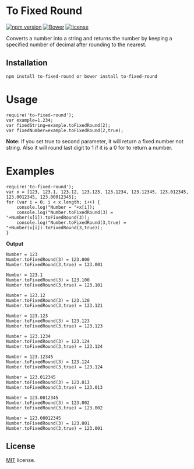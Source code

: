 # To Fixed Round
[![npm version](https://badge.fury.io/js/to-fixed-round.svg)](https://badge.fury.io/js/to-fixed-round) 
[![Bower](https://img.shields.io/bower/v/to-fixed-round.svg)]()
[![license](https://img.shields.io/github/license/mashape/apistatus.svg)]()

Converts a number into a string and returns the number by keeping a specified number of decimal after rounding to the nearest.

## Installation
```
npm install to-fixed-round or bower install to-fixed-round
```
# Usage
```
require('to-fixed-round');
var example=1.234;
var fixedString=example.toFixedRound(2);
var fixedNumber=example.toFixedRound(2,true);
```
**Note:** If you set true to second parameter, it will return a fixed number not string. Also it will round last digit to 1 if it is a 0 for to return a number.
# Examples
```
require('to-fixed-round');
var x = [123, 123.1, 123.12, 123.123, 123.1234, 123.12345, 123.012345, 123.0012345, 123.00012345];
for (var i = 0; i < x.length; i++) {
    console.log("Number = "+x[i]);
    console.log("Number.toFixedRound(3) = "+Number(x[i]).toFixedRound(3));
    console.log("Number.toFixedRound(3,true) = "+Number(x[i]).toFixedRound(3,true));
}
```
**Output**
```
Number = 123
Number.toFixedRound(3) = 123.000
Number.toFixedRound(3,true) = 123.001

Number = 123.1
Number.toFixedRound(3) = 123.100
Number.toFixedRound(3,true) = 123.101

Number = 123.12
Number.toFixedRound(3) = 123.120
Number.toFixedRound(3,true) = 123.121

Number = 123.123
Number.toFixedRound(3) = 123.123
Number.toFixedRound(3,true) = 123.123

Number = 123.1234
Number.toFixedRound(3) = 123.124
Number.toFixedRound(3,true) = 123.124

Number = 123.12345
Number.toFixedRound(3) = 123.124
Number.toFixedRound(3,true) = 123.124

Number = 123.012345
Number.toFixedRound(3) = 123.013
Number.toFixedRound(3,true) = 123.013

Number = 123.0012345
Number.toFixedRound(3) = 123.002
Number.toFixedRound(3,true) = 123.002

Number = 123.00012345
Number.toFixedRound(3) = 123.001
Number.toFixedRound(3,true) = 123.001
```
## License
[MIT](LICENSE) license.
